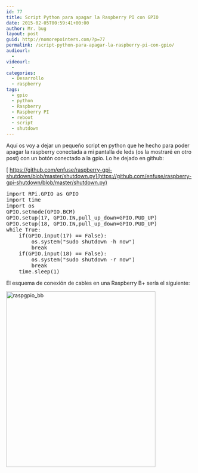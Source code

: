 ```yaml
---
id: 77
title: Script Python para apagar la Raspberry PI con GPIO
date: 2015-02-05T00:59:41+00:00
author: Mr. bug
layout: post
guid: http://nomorepointers.com/?p=77
permalink: /script-python-para-apagar-la-raspberry-pi-con-gpio/
audiourl:
  - 
videourl:
  - 
categories:
  - Desarrollo
  - raspberry
tags:
  - gpio
  - python
  - Raspberry
  - Raspberry PI
  - reboot
  - script
  - shutdown
---
```

Aquí os voy a dejar un pequeño script en python que he hecho para poder apagar la raspberry conectada a mi pantalla de leds (os la mostraré en otro post) con un botón conectado a la gpio. Lo he dejado en github:

[ https://github.com/enfuse/raspberry-gpi-shutdown/blob/master/shutdown.py](https://github.com/enfuse/raspberry-gpi-shutdown/blob/master/shutdown.py)

<pre>import RPi.GPIO as GPIO
import time
import os
GPIO.setmode(GPIO.BCM)
GPIO.setup(17, GPIO.IN,pull_up_down=GPIO.PUD_UP)
GPIO.setup(18, GPIO.IN,pull_up_down=GPIO.PUD_UP)
while True:
    if(GPIO.input(17) == False):
        os.system("sudo shutdown -h now")
        break   
    if(GPIO.input(18) == False):
        os.system("sudo shutdown -r now")
        break
    time.sleep(1)</pre>

El esquema de conexión de cables en una Raspberry B+ sería el siguiente:

<img class=" wp-image-80 aligncenter" src="http://nomorepointers.com/wp-content/uploads/2015/02/raspgpio_bb-1.png" alt="raspgpio_bb" width="400" height="470" />

&nbsp;